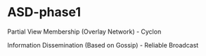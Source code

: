 # ASD-phase1

Partial View Membership (Overlay Network) - Cyclon

Information Dissemination (Based on Gossip) - Reliable Broadcast
